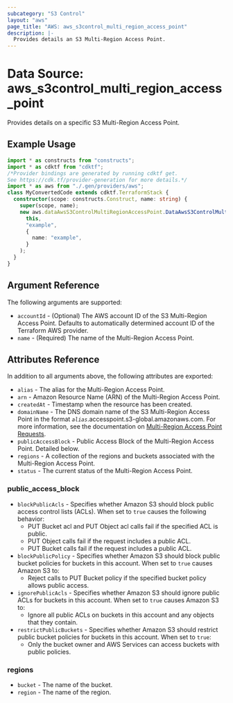 ```yaml
---
subcategory: "S3 Control"
layout: "aws"
page_title: "AWS: aws_s3control_multi_region_access_point"
description: |-
  Provides details an S3 Multi-Region Access Point.
---
```


# Data Source: aws_s3control_multi_region_access_point

Provides details on a specific S3 Multi-Region Access Point.

## Example Usage

```typescript
import * as constructs from "constructs";
import * as cdktf from "cdktf";
/*Provider bindings are generated by running cdktf get.
See https://cdk.tf/provider-generation for more details.*/
import * as aws from "./.gen/providers/aws";
class MyConvertedCode extends cdktf.TerraformStack {
  constructor(scope: constructs.Construct, name: string) {
    super(scope, name);
    new aws.dataAwsS3ControlMultiRegionAccessPoint.DataAwsS3ControlMultiRegionAccessPoint(
      this,
      "example",
      {
        name: "example",
      }
    );
  }
}

```

## Argument Reference

The following arguments are supported:

* `accountId` - (Optional) The AWS account ID of the S3 Multi-Region Access Point. Defaults to automatically determined account ID of the Terraform AWS provider.
* `name` - (Required) The name of the Multi-Region Access Point.

## Attributes Reference

In addition to all arguments above, the following attributes are exported:

* `alias` - The alias for the Multi-Region Access Point.
* `arn` - Amazon Resource Name (ARN) of the Multi-Region Access Point.
* `createdAt` - Timestamp when the resource has been created.
* `domainName` - The DNS domain name of the S3 Multi-Region Access Point in the format _`alias`_.accesspoint.s3-global.amazonaws.com. For more information, see the documentation on [Multi-Region Access Point Requests](https://docs.aws.amazon.com/AmazonS3/latest/userguide/MultiRegionAccessPointRequests.html).
* `publicAccessBlock` - Public Access Block of the Multi-Region Access Point. Detailed below.
* `regions` - A collection of the regions and buckets associated with the Multi-Region Access Point.
* `status` - The current status of the Multi-Region Access Point.

### public_access_block

* `blockPublicAcls` - Specifies whether Amazon S3 should block public access control lists (ACLs). When set to `true` causes the following behavior:
    * PUT Bucket acl and PUT Object acl calls fail if the specified ACL is public.
    * PUT Object calls fail if the request includes a public ACL.
    * PUT Bucket calls fail if the request includes a public ACL.
* `blockPublicPolicy` - Specifies whether Amazon S3 should block public bucket policies for buckets in this account. When set to `true` causes Amazon S3 to:
    * Reject calls to PUT Bucket policy if the specified bucket policy allows public access.
* `ignorePublicAcls` - Specifies whether Amazon S3 should ignore public ACLs for buckets in this account. When set to `true` causes Amazon S3 to:
    * Ignore all public ACLs on buckets in this account and any objects that they contain.
* `restrictPublicBuckets` - Specifies whether Amazon S3 should restrict public bucket policies for buckets in this account. When set to `true`:
    * Only the bucket owner and AWS Services can access buckets with public policies.

### regions

* `bucket` - The name of the bucket.
* `region` - The name of the region.

<!-- cache-key: cdktf-0.17.0-pre.15 input-589c51deab0306cfcdd3975d59d481f365708961b7ef524622fbe9a805627f47 -->